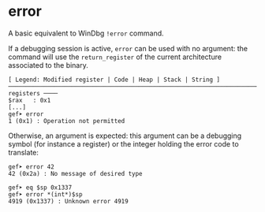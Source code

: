 # error

A basic equivalent to WinDbg `!error` command.

If a debugging session is active, `error` can be used with no argument: the command will use the `return_register` of the current architecture associated to the binary.

```
[ Legend: Modified register | Code | Heap | Stack | String ]
─────────────────────────────────────────────────────────────────────────────────────── registers ────
$rax   : 0x1
[...]
gef➤ error
1 (0x1) : Operation not permitted
```

Otherwise, an argument is expected: this argument can be a debugging symbol (for instance a register) or the integer holding the error code to translate:

```text
gef➤ error 42
42 (0x2a) : No message of desired type
```

```text
gef➤ eq $sp 0x1337
gef➤ error *(int*)$sp
4919 (0x1337) : Unknown error 4919
```
